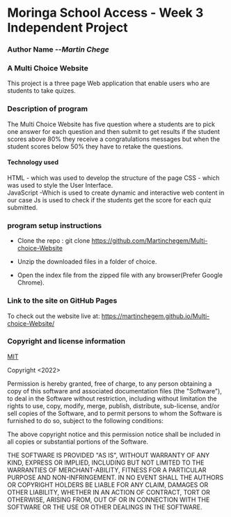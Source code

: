 # Moringa School Access - Week 3 Independent Project
### **Author Name** --*Martin Chege*

### **A Multi Choice Website**

This project is a three page Web application that enable users who are students to take quizes.


### **Description of program**

The Multi Choice Website has five question where a students are to pick one answer for each question and then submit to get results if the student scores above 80% they receive a congratulations messages but when the student scores below 50% they have to retake the questions.

#### **Technology used**

HTML - which was used to develop the structure of the page
CSS - which was used to style the User Interface.  
JavaScript -Which is used to create dynamic and interactive web content in our case Js is used to check if the students get the score for each quiz submitted.


### **program setup instructions**

* Clone  the repo : git clone https://github.com/Martinchegem/Multi-choice-Website

* Unzip the downloaded files in a folder of choice.

* Open the index file from the zipped file with any browser(Prefer Google Chrome).

### **Link to the site on GitHub Pages**

To check out the website live at: https://martinchegem.github.io/Multi-choice-Website/
<br>


### **Copyright and license information**

[MIT](https://opensource.org/licenses/MIT)

Copyright <2022> <Martin Chege>

Permission is hereby granted, free of charge, to any person obtaining a copy of this software and associated documentation files (the "Software"), to deal in the Software without restriction, including without limitation the rights to use, copy, modify, merge, publish, distribute, sub-license, and/or sell copies of the Software, and to permit persons to whom the Software is furnished to do so, subject to the following conditions:

The above copyright notice and this permission notice shall be included in all copies or substantial portions of the Software.

THE SOFTWARE IS PROVIDED "AS IS", WITHOUT WARRANTY OF ANY KIND, EXPRESS OR IMPLIED, INCLUDING BUT NOT LIMITED TO THE WARRANTIES OF MERCHANT-ABILITY, FITNESS FOR A PARTICULAR PURPOSE AND NON-INFRINGEMENT. IN NO EVENT SHALL THE AUTHORS OR COPYRIGHT HOLDERS BE LIABLE FOR ANY CLAIM, DAMAGES OR OTHER LIABILITY, WHETHER IN AN ACTION OF CONTRACT, TORT OR OTHERWISE, ARISING FROM, OUT OF OR IN CONNECTION WITH THE SOFTWARE OR THE USE OR OTHER DEALINGS IN THE SOFTWARE.

